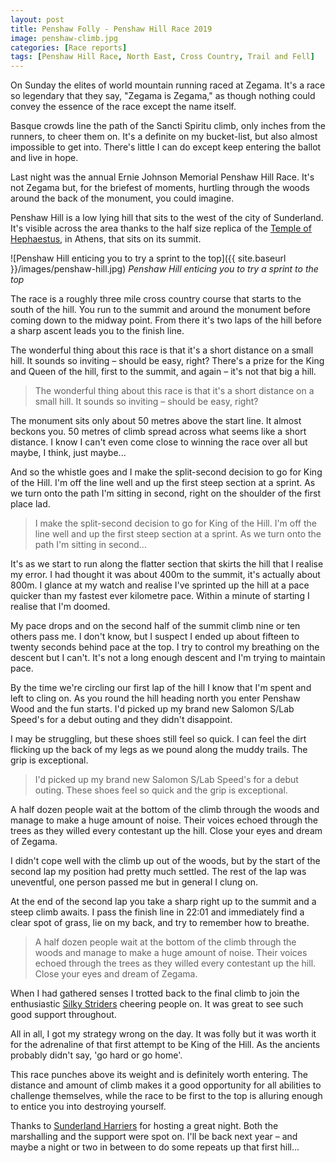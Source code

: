 ```yaml
---
layout: post
title: Penshaw Folly - Penshaw Hill Race 2019
image: penshaw-climb.jpg
categories: [Race reports]
tags: [Penshaw Hill Race, North East, Cross Country, Trail and Fell]
---
```


On Sunday the elites of world mountain running raced at Zegama. It's a race so legendary that they say, "Zegama is Zegama," as though nothing could convey the essence of the race except the name itself.

Basque crowds line the path of the Sancti Spiritu climb, only inches from the runners, to cheer them on. It's a definite on my bucket-list, but also almost impossible to get into. There's little I can do except keep entering the ballot and live in hope.

Last night was the annual Ernie Johnson Memorial Penshaw Hill Race. It's not Zegama but, for the briefest of moments, hurtling through the woods around the back of the monument, you could imagine. 

Penshaw Hill is a low lying hill that sits to the west of the city of Sunderland. It's visible across the area thanks to the half size replica of the [Temple of Hephaestus](https://en.wikipedia.org/wiki/Temple_of_Hephaestus), in Athens, that sits on its summit. 

![Penshaw Hill enticing you to try a sprint to the top]({{ site.baseurl }}/images/penshaw-hill.jpg)
*Penshaw Hill enticing you to try a sprint to the top*

The race is a roughly three mile cross country course that starts to the south of the hill. You run to the summit and around the monument before coming down to the midway point. From there it's two laps of the hill before a sharp ascent leads you to the finish line.

The wonderful thing about this race is that it's a short distance on a small hill. It sounds so inviting – should be easy, right? There's a prize for the King and Queen of the hill, first to the summit, and again – it's not that big a hill.

>The wonderful thing about this race is that it's a short distance on a small hill. It sounds so inviting – should be easy, right?

The monument sits only about 50 metres above the start line. It almost beckons you. 50 metres of climb spread across what seems like a short distance. I know I can't even come close to winning the race over all but maybe, I think, just maybe...

And so the whistle goes and I make the split-second decision to go for King of the Hill. I'm off the line well and up the first steep section at a sprint. As we turn onto the path I'm sitting in second, right on the shoulder of the first place lad.

>I make the split-second decision to go for King of the Hill. I'm off the line well and up the first steep section at a sprint. As we turn onto the path I'm sitting in second...

It's as we start to run along the flatter section that skirts the hill that I realise my error. I had thought it was about 400m to the summit, it's actually about 800m. I glance at my watch and realise I've sprinted up the hill at a pace quicker than my fastest ever kilometre pace. Within a minute of starting I realise that I'm doomed.

My pace drops and on the second half of the summit climb nine or ten others pass me. I don't know, but I suspect I ended up about fifteen to twenty seconds behind pace at the top. I try to control my breathing on the descent but I can't. It's not a long enough descent and I'm trying to maintain pace.

By the time we're circling our first lap of the hill I know that I'm spent and left to cling on. As you round the hill heading north you enter Penshaw Wood and the fun starts. I'd picked up my brand new Salomon S/Lab Speed's for a debut outing and they didn't disappoint.

I may be struggling, but these shoes still feel so quick. I can feel the dirt flicking up the back of my legs as we pound along the muddy trails. The grip is exceptional.

>I'd picked up my brand new Salomon S/Lab Speed's for a debut outing. These shoes feel so quick and the grip is exceptional.

A half dozen people wait at the bottom of the climb through the woods and manage to make a huge amount of noise. Their voices echoed through the trees as they willed every contestant up the hill. Close your eyes and dream of Zegama.

I didn't cope well with the climb up out of the woods, but by the start of the second lap my position had pretty much settled. The rest of the lap was uneventful, one person passed me but in general I clung on.

At the end of the second lap you take a sharp right up to the summit and a steep climb awaits. I pass the finish line in 22:01 and immediately find a clear spot of grass, lie on my back, and try to remember how to breathe.

>A half dozen people wait at the bottom of the climb through the woods and manage to make a huge amount of noise. Their voices echoed through the trees as they willed every contestant up the hill. Close your eyes and dream of Zegama.

When I had gathered senses I trotted back to the final climb to join the enthusiastic [Silky Striders](https://groups.runtogether.co.uk/TheSilkyStriders) cheering people on. It was great to see such good support throughout.

All in all, I got my strategy wrong on the day. It was folly but it was worth it for the adrenaline of that first attempt to be King of the Hill. As the ancients probably didn't say, 'go hard or go home'.

This race punches above its weight and is definitely worth entering. The distance and amount of climb makes it a good opportunity for all abilities to challenge themselves, while the race to be first to the top is alluring enough to entice you into destroying yourself.

Thanks to [Sunderland Harriers](https://www.sunderlandharriers.org.uk/) for hosting a great night. Both the marshalling and the support were spot on. I'll be back next year – and maybe a night or two in between to do some repeats up that first hill...



